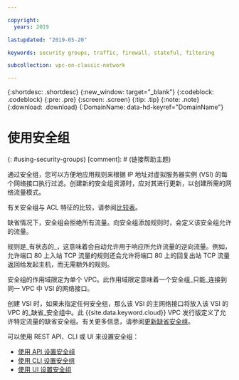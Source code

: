 ```yaml
---

copyright:
  years: 2019

lastupdated: "2019-05-20"

keywords: security groups, traffic, firewall, stateful, filtering

subcollection: vpc-on-classic-network

---
```


{:shortdesc: .shortdesc}
{:new_window: target="_blank"}
{:codeblock: .codeblock}
{:pre: .pre}
{:screen: .screen}
{:tip: .tip}
{:note: .note}
{:download: .download}
{:DomainName: data-hd-keyref="DomainName"}

# 使用安全组
{: #using-security-groups}
[comment]: # (链接帮助主题)

通过安全组，您可以方便地应用规则来根据 IP 地址对虚拟服务器实例 (VSI) 的每个网络接口执行过滤。创建新的安全组资源时，应对其进行更新，以创建所需的网络流量模式。

有关安全组与 ACL 特征的比较，请参阅[比较表](/docs/vpc-on-classic-network?topic=vpc-on-classic-network-compare-security-groups-and-access-control-lists)。

缺省情况下，安全组会拒绝所有流量。向安全组添加规则时，会定义该安全组允许的流量。

规则是_有状态的_，这意味着会自动允许用于响应所允许流量的逆向流量。例如，允许端口 80 上入站 TCP 流量的规则还会允许将端口 80 上的回复出站 TCP 流量返回给发起主机，而无需额外的规则。

安全组的作用域限定为单个 VPC。此作用域限定意味着一个安全组_只能_连接到同一 VPC 中 VSI 的网络接口。

创建 VSI 时，如果未指定任何安全组，那么该 VSI 的主网络接口将放入该 VSI 的 VPC 的_缺省_安全组中。此 {{site.data.keyword.cloud}} VPC 发行版定义了允许特定流量的缺省安全组。有关更多信息，请参阅[更新缺省安全组](/docs/vpc-on-classic-network?topic=vpc-on-classic-network-updating-the-default-security-group)。

可以使用 REST API、CLI 或 UI 来设置安全组：

* [使用 API 设置安全组](/docs/vpc-on-classic-network?topic=vpc-on-classic-network-setting-up-security-groups-using-the-apis)
* [使用 CLI 设置安全组](/docs/vpc-on-classic-network?topic=vpc-on-classic-network-setting-up-security-groups-using-the-cli)
* [使用 UI 设置安全组](/docs/vpc-on-classic?topic=vpc-on-classic-creating-a-vpc-using-the-ibm-cloud-console#configuring-the-security-group-for-the-instance)
